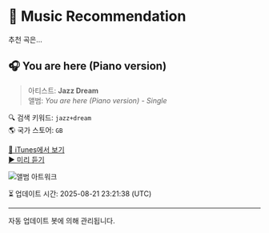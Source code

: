 
# 🎵 Music Recommendation

추천 곡은...

## 🎧 You are here (Piano version)  
> 아티스트: **Jazz Dream**  
> 앨범: _You are here (Piano version) - Single_  

🔍 검색 키워드: `jazz+dream`  
🌎 국가 스토어: `GB`

[🔗 iTunes에서 보기](https://music.apple.com/gb/album/you-are-here-piano-version/1800888738?i=1800888739&uo=4)  
[▶️ 미리 듣기](https://audio-ssl.itunes.apple.com/itunes-assets/AudioPreview211/v4/58/4f/67/584f676f-0d93-c4e6-dae7-26e535daa620/mzaf_11523578336420984709.plus.aac.p.m4a)

![앨범 아트워크](https://is1-ssl.mzstatic.com/image/thumb/Music211/v4/44/22/c0/4422c02b-2da3-016e-4263-fbb2608a2002/artwork.jpg/100x100bb.jpg)

⏳ 업데이트 시간: 2025-08-21 23:21:38 (UTC)

---
자동 업데이트 봇에 의해 관리됩니다.
